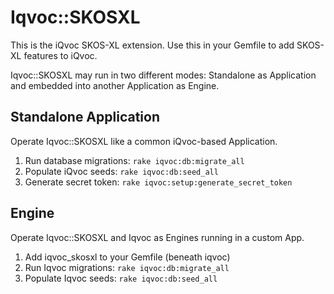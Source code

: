 # Iqvoc::SKOSXL

This is the iQvoc SKOS-XL extension. Use this in your Gemfile to add SKOS-XL features to iQvoc.

Iqvoc::SKOSXL may run in two different modes: Standalone as Application and embedded into another Application as Engine.

## Standalone Application

Operate Iqvoc::SKOSXL like a common iQvoc-based Application.

1. Run database migrations:
    `rake iqvoc:db:migrate_all`
2. Populate iQvoc seeds:
    `rake iqvoc:db:seed_all`
3. Generate secret token:
    `rake iqvoc:setup:generate_secret_token`

## Engine

Operate Iqvoc::SKOSXL and Iqvoc as Engines running in a custom App.

1. Add iqvoc_skosxl to your Gemfile (beneath iqvoc)
2. Run Iqvoc migrations:
    `rake iqvoc:db:migrate_all`
3. Populate Iqvoc seeds:
    `rake iqvoc:db:seed_all`
